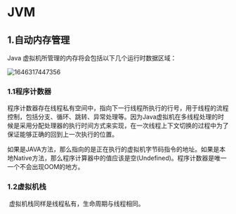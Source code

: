 # JVM

## 1.自动内存管理

Java 虚拟机所管理的内存将会包括以下几个运行时数据区域：

![1646317447356](D:\git\Java_Resource\1646317447356.png)

### 1.1程序计数器

​		程序计数器存在线程私有空间中，指向下一行线程所执行的行号，用于线程的流程控制，包括分支、循环、跳转、异常处理等。因为Java虚拟机在多线程处理的时候是采用分配处理器的执行时间方式来实现，在一次线程上下文切换的过程中为了保证能够正确的回到上一次执行的位置。

​		如果是JAVA方法，那么指向的是正在执行的虚拟机字节码指令的地址。如果是本地Native方法，那么程序计算器中的值应该是空(Undefined)。程序计数器是唯一一个不会出现OOM的地方。

### 1.2虚拟机栈

​		虚拟机栈同样是线程私有，生命周期与线程相同。